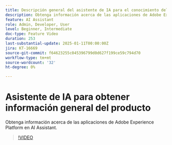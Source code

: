 ```yaml
---
title: Descripción general del asistente de IA para el conocimiento del producto
description: Obtenga información acerca de las aplicaciones de Adobe Experience Platform en AI Assistant.
feature: AI Assistant
role: Admin, Developer, User
level: Beginner, Intermediate
doc-type: Feature Video
duration: 253
last-substantial-update: 2025-01-11T00:00:00Z
jira: KT-16669
source-git-commit: f64623255c045396799d0d627f199ce59c794d70
workflow-type: tm+mt
source-wordcount: '32'
ht-degree: 0%

---
```



# Asistente de IA para obtener información general del producto

Obtenga información acerca de las aplicaciones de Adobe Experience Platform en AI Assistant.

>[!VIDEO](https://video.tv.adobe.com/v/3441024/?learn=on&enablevpops)
